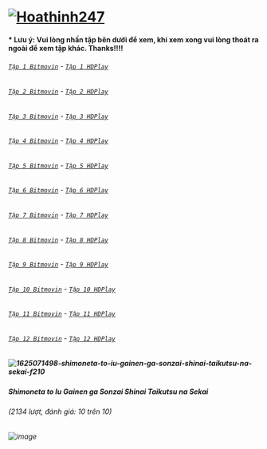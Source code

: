 # [![Hoathinh247](https://user-images.githubusercontent.com/75318518/141947432-f818d463-e399-4827-9d0d-1c5385968d8e.png)](https://admin1509.github.io/hoathinh247tv.com/)
#### * Lưu ý: Vui lòng nhấn tập bên dưới để xem, khi xem xong vui lòng thoát ra ngoài để xem tập khác. Thanks!!!!

###### [`Tập 1 Bitmovin`](https://bitly.com/30ssJ9s) - [`Tập 1 HDPlay`](https://bitly.com/3wP31YW)
###### [`Tập 2 Bitmovin`](https://bitly.com/3osnhvM) - [`Tập 2 HDPlay`](https://bitly.com/3osjvCC)
###### [`Tập 3 Bitmovin`](https://bitly.com/30tHv0m) - [`Tập 3 HDPlay`](https://bitly.com/3Hqso8i)
###### [`Tập 4 Bitmovin`](https://bitly.com/3Fo3nZx) - [`Tập 4 HDPlay`](https://bitly.com/3Fcd39E)
###### [`Tập 5 Bitmovin`](https://bitly.com/3wRSImZ) - [`Tập 5 HDPlay`](https://bitly.com/2YVJ1HO)
###### [`Tập 6 Bitmovin`](https://bitly.com/3qFBxnw) - [`Tập 6 HDPlay`](https://bitly.com/3DoaaCb)
###### [`Tập 7 Bitmovin`](https://bitly.com/3wR9gLN) - [`Tập 7 HDPlay`](https://bitly.com/3CmSSnE)
###### [`Tập 8 Bitmovin`](https://bitly.com/3wTE4vo) - [`Tập 8 HDPlay`](https://bitly.com/3nj7LTz)
###### [`Tập 9 Bitmovin`](https://bitly.com/3Ho3Kp3) - [`Tập 9 HDPlay`](https://bitly.com/3cqmF41)
###### [`Tập 10 Bitmovin`]() - [`Tập 10 HDPlay`]()
###### [`Tập 11 Bitmovin`]() - [`Tập 11 HDPlay`]()
###### [`Tập 12 Bitmovin`]() - [`Tập 12 HDPlay`]()

##### ![1625071498-shimoneta-to-iu-gainen-ga-sonzai-shinai-taikutsu-na-sekai-f210](https://user-images.githubusercontent.com/75318518/141960241-e7e44568-2a85-4a69-b9cc-87039c774459.jpg)
##### Shimoneta to Iu Gainen ga Sonzai Shinai Taikutsu na Sekai
###### (2134 lượt, đánh giá: 10 trên 10)
###### ![image](https://user-images.githubusercontent.com/75318518/141960625-fd1c94fb-ee96-441c-b2dc-ef5aed10293a.png)
